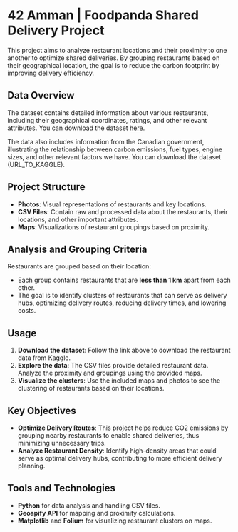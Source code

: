 # 42 Amman | Foodpanda Shared Delivery Project

This project aims to analyze restaurant locations and their proximity to one another to optimize shared deliveries. By grouping restaurants based on their geographical location, the goal is to reduce the carbon footprint by improving delivery efficiency.

## Data Overview
The dataset contains detailed information about various restaurants, including their geographical coordinates, ratings, and other relevant attributes. You can download the dataset [here](URL_TO_KAGGLE). 

The data also includes information from the Canadian government, illustrating the relationship between carbon emissions, fuel types, engine sizes, and other relevant factors we have.
You can download the dataset (URL_TO_KAGGLE).

## Project Structure
- **Photos**: Visual representations of restaurants and key locations.
- **CSV Files**: Contain raw and processed data about the restaurants, their locations, and other important attributes.
- **Maps**: Visualizations of restaurant groupings based on proximity.

## Analysis and Grouping Criteria
Restaurants are grouped based on their location:
- Each group contains restaurants that are **less than 1 km** apart from each other.
- The goal is to identify clusters of restaurants that can serve as delivery hubs, optimizing delivery routes, reducing delivery times, and lowering costs.

## Usage
1. **Download the dataset**: Follow the link above to download the restaurant data from Kaggle.
2. **Explore the data**: The CSV files provide detailed restaurant data. Analyze the proximity and groupings using the provided maps.
3. **Visualize the clusters**: Use the included maps and photos to see the clustering of restaurants based on their locations.

## Key Objectives
- **Optimize Delivery Routes**: This project helps reduce CO2 emissions by grouping nearby restaurants to enable shared deliveries, thus minimizing unnecessary trips.
- **Analyze Restaurant Density**: Identify high-density areas that could serve as optimal delivery hubs, contributing to more efficient delivery planning.

## Tools and Technologies
- **Python** for data analysis and handling CSV files.
- **Geoapify API** for mapping and proximity calculations.
- **Matplotlib** and **Folium** for visualizing restaurant clusters on maps.
